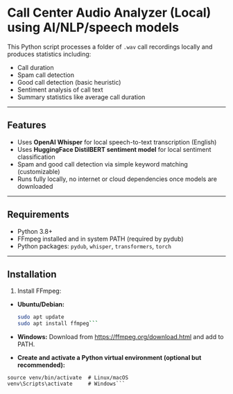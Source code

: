 # Call Center Audio Analyzer (Local) using AI/NLP/speech models

This Python script processes a folder of `.wav` call recordings locally and produces statistics including:

- Call duration  
- Spam call detection  
- Good call detection (basic heuristic)  
- Sentiment analysis of call text  
- Summary statistics like average call duration  

---

## Features

- Uses **OpenAI Whisper** for local speech-to-text transcription (English)  
- Uses **HuggingFace DistilBERT sentiment model** for local sentiment classification  
- Spam and good call detection via simple keyword matching (customizable)  
- Runs fully locally, no internet or cloud dependencies once models are downloaded  

---

## Requirements

- Python 3.8+  
- FFmpeg installed and in system PATH (required by pydub)  
- Python packages: `pydub`, `whisper`, `transformers`, `torch`  

---

## Installation

1. Install FFmpeg:

- **Ubuntu/Debian:**  
  ```bash
  sudo apt update
  sudo apt install ffmpeg```

- **Windows:** 
Download from https://ffmpeg.org/download.html and add to PATH.

- **Create and activate a Python virtual environment (optional but recommended):**  

```python3 -m venv venv
source venv/bin/activate  # Linux/macOS
venv\Scripts\activate     # Windows```
